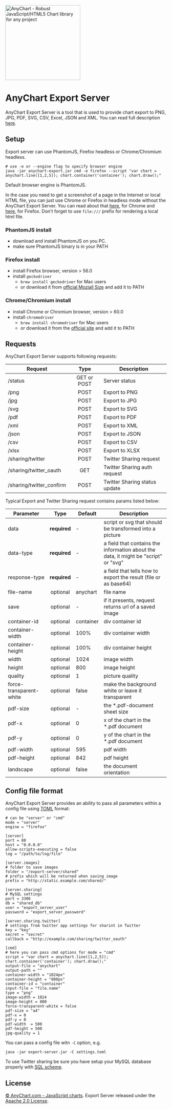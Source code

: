 [<img src="https://cdn.anychart.com/images/logo-transparent-segoe.png?2" width="234px" alt="AnyChart - Robust JavaScript/HTML5 Chart library for any project">](https://anychart.com)
# AnyChart Export Server

AnyChart Export Server is a tool that is used to provide chart export to PNG, JPG, PDF, SVG, CSV, Excel, JSON and XML.
You can read full description [here](//docs.anychart.com/Common_Settings/Server-side_Rendering).

## Setup 
Export server can use PhantomJS, Firefox headless or Chrome/Chromium headless.
```
# use -e or --engine flag to specify browser engine
java -jar anychart-export.jar cmd -e firefox --script "var chart = anychart.line([1,2,5]); chart.container('container'); chart.draw();"
```
Default browser engine is PhantomJS.

In the case you need to get a screenshot of a page in the Internet or local HTML file, you can just use
Chrome or Firefox in headless mode without the AnyChart Export Server. You can read about that
[here](https://developers.google.com/web/updates/2017/04/headless-chrome), for Chrome and
[here](https://developer.mozilla.org/en-US/Firefox/Headless_mode), for Firefox.
Don't forget to use `file:///` prefix for rendering a local html file.

### PhantomJS install
* download and install PhantomJS on you PC.
* make sure PhantomJS binary is in your PATH

### Firefox install
* install Firefox browser, version > 56.0
* install `geckodriver`
    * `brew install geckodriver` for Mac users
    * or download it from [official Moziall Size](https://github.com/mozilla/geckodriver/releases) and add it to PATH

### Chrome/Chromium install
* install Chrome or Chromium browser, version > 60.0
* install `chromedriver`
    * `brew install chromedriver` for Mac users
    * or download it from the [official site](https://sites.google.com/a/chromium.org/chromedriver/downloads)  and add it to PATH


## Requests
AnyChart Export Server supports following requests:

| Request       | Type          | Description  |
| ------------- |:-------------:|------|
| /status       | GET or POST   | Server status |
| /png          | POST      |   Export to PNG |
| /jpg          | POST       |   Export to JPG |
| /svg          | POST      |    Export to SVG |
| /pdf | POST      |    Export to PDF|
| /xml | POST     |    Export to XML |
| /json |POST     |    Export to JSON |
| /csv |POST     |    Export to CSV |
| /xlsx | POST     |    Export to XLSX |
| /sharing/twitter | POST     |  Twitter Sharing request   |
| /sharing/twitter_oauth | GET     |    Twitter Sharing auth request |
| /sharing/twitter_confirm | POST     |    Twitter Sharing status update |


Typical Export and Twitter Sharing request contains params listed below:

| Parameter      | Type         | Default| Description  |
| ------------- |:-------------:|--|------|
| data        | **required**   | - |script or svg that should be transformed into a picture |
| data-type   | **required**   | - | a field that contains the information about the data, it might be "script" or "svg"|
| response-type | **required**  | - | a field that tells how to export the result (file or as base64) |
| file-name    | optional | anychart |    file name |
| save       | optional   | - |if it presents, request returns url of a saved image|
| container-id     | optional |container| div container id|
| container-width  | optional |100%| div container width|
| container-height | optional |100%| div container height|
| width | optional      | 1024|   image width|
| height | optional      | 800|   image height|
| quality | optional      |  1|   picture quality|
| force-transparent-white | optional   | false | make the background white or leave it transparent|
| pdf-size | optional | - | the *.pdf-document sheet size|
| pdf-x | optional | 0| x of the chart in the *.pdf document|
| pdf-y | optional | 0| y of the chart in the *.pdf document|
| pdf-width | optional | 595| pdf width|
| pdf-height | optional |842| pdf height|
| landscape | optional | false |the document orientation|



## Config file format
AnyChart Export Server provides an ability to pass all parameters within a config file using [TOML](https://github.com/toml-lang/toml) format:

```
# can be "server" or "cmd"
mode = "server"
engine = "firefox"

[server]
port = 80
host = "0.0.0.0"
allow-scripts-executing = false
log = "/path/to/log/file"

[server.images]
# folder to save images
folder = "/export-server/shared"
# prefix which will be returned when saving image
prefix = "http://static.example.com/shared/"

[server.sharing]
# MySQL settings
port = 3306
db = "shared_db"
user = "export_server_user"
password = "export_server_password"

[server.sharing.twitter]
# settings from twitter app settings for sharint in Twitter
key = "key"
secret = "secret"
callback = "http://example.com/sharing/twitter_oauth"

[cmd] 
# here you can pass cmd options for mode = "cmd"
script = "var chart = anychart.line([1,2,5]); chart.container('container'); chart.draw();" 
output-file = "anychart"
output-path = ""
container-width = "1024px"
container-height = "800px"
container-id = "container"
input-file = "file.name"
type = "png"
image-width = 1024
image-height = 800
force-transparent-white = false
pdf-size = "a4"
pdf-x = 0
pdf-y = 0
pdf-width  = 500
pdf-height = 500
jpg-quality = 1
```

You can pass a config file witn `-C` option, e.g.

```
java -jar export-server.jar -C settings.toml
 ```

To use Twitter sharing be sure you have setup your MySQL database properly with [SQL scheme](https://github.com/AnyChart/export-server/blob/master/src/sql/scheme.sql).

## License
[© AnyChart.com - JavaScript charts](http://www.anychart.com). Export Server released under the [Apache 2.0 License](https://github.com/AnyChart/export-server/blob/master/LICENSE).
